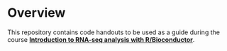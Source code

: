 
# Overview

This repository contains code handouts to be used as a guide during
the course 
[**Introduction to RNA-seq analysis with R/Bioconductor**](https://carpentries-incubator.github.io/bioc-rnaseq/).
